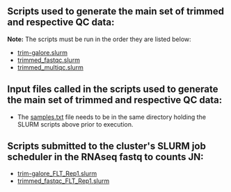 ## Scripts used to generate the main set of trimmed and respective QC data:
**Note:** The scripts must be run in the order they are listed below:
- [trim-galore.slurm](trim-galore.slurm)
- [trimmed_fastqc.slurm](trimmed_fastqc.slurm)
- [trimmed_multiqc.slurm](trimmed_multiqc.slurm)

## Input files called in the scripts used to generate the main set of trimmed and respective QC data:
- The [samples.txt](../samples.txt) file needs to be in the same directory holding the SLURM scripts above prior to execution.

## Scripts submitted to the cluster's SLURM job scheduler in the RNAseq fastq to counts JN:
- [trim-galore_FLT_Rep1.slurm](trim-galore_FLT_Rep1.slurm)
- [trimmed_fastqc_FLT_Rep1.slurm](trimmed_fastqc_FLT_Rep1.slurm)
